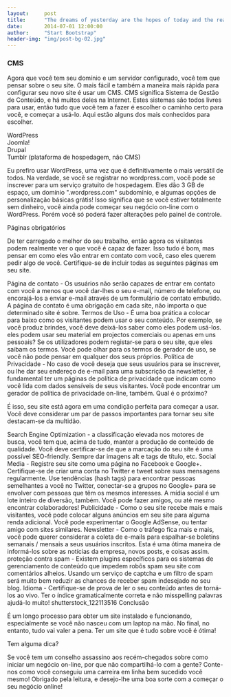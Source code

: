 ```yaml
---
layout:     post
title:      "The dreams of yesterday are the hopes of today and the reality of tomorrow."
date:       2014-07-01 12:00:00
author:     "Start Bootstrap"
header-img: "img/post-bg-02.jpg"
---
```



<h3>CMS</h3>

Agora que você tem seu domínio e um servidor configurado, você tem que pensar sobre o seu site. O mais fácil e também a maneira mais rápida para configurar seu novo site é usar um CMS. CMS significa Sistema de Gestão de Conteúdo, e há muitos deles na Internet. Estes sistemas são todos livres para usar, então tudo que você tem a fazer é escolher o caminho certo para você, e começar a usá-lo. Aqui estão alguns dos mais conhecidos para escolher.

WordPress<br>
Joomla!<br>
Drupal<br>
Tumblr (plataforma de hospedagem, não CMS)<br>

Eu prefiro usar WordPress, uma vez que é definitivamente o mais versátil de todos. Na verdade, se você se registrar no wordpress.com, você pode se inscrever para um serviço gratuito de hospedagem. Eles dão 3 GB de espaço, um domínio ".wordpress.com" subdomínio, e algumas opções de personalização básicas grátis! Isso significa que se você estiver totalmente sem dinheiro, você ainda pode começar seu negócio on-line com o WordPress. Porém você só poderá fazer alterações pelo painel de controle.

Páginas obrigatórios

De ter carregado o melhor do seu trabalho, então agora os visitantes podem realmente ver o que você é capaz de fazer. Isso tudo é bom, mas pensar em como eles vão entrar em contato com você, caso eles querem pedir algo de você. Certifique-se de incluir todas as seguintes páginas em seu site.

Página de contato - Os usuários não serão capazes de entrar em contato com você a menos que você dar-lhes o seu e-mail, número de telefone, ou encorajá-los a enviar e-mail através de um formulário de contato embutido. A página de contato é uma obrigação em cada site, não importa o que determinado site é sobre.
Termos de Uso - É uma boa prática a colocar para baixo como os visitantes podem usar o seu conteúdo. Por exemplo, se você produz brindes, você deve deixá-los saber como eles podem usá-los. eles podem usar seu material em projectos comerciais ou apenas em uns pessoais? Se os utilizadores podem registar-se para o seu site, que eles saibam os termos. Você pode olhar para os termos de gerador de uso, se você não pode pensar em qualquer dos seus próprios.
Política de Privacidade - No caso de você deseja que seus usuários para se inscrever, ou lhe dar seu endereço de e-mail para uma subscrição da newsletter, é fundamental ter um páginas de política de privacidade que indicam como você lida com dados sensíveis de seus visitantes. Você pode encontrar um gerador de política de privacidade on-line, também.
Qual é o próximo?

É isso, seu site está agora em uma condição perfeita para começar a usar. Você deve considerar um par de passos importantes para tornar seu site destacam-se da multidão.

Search Engine Optimization - a classificação elevada nos motores de busca, você tem que, acima de tudo, manter a produção de conteúdo de qualidade. Você deve certificar-se de que a marcação do seu site é uma possível SEO-friendly. Sempre dar imagens alt e tags de título, etc.
Social Media - Registre seu site como uma página no Facebook e Google+. Certifique-se de criar uma conta no Twitter e tweet sobre suas mensagens regularmente. Use tendências (hash tags) para encontrar pessoas semelhantes a você no Twitter, conectar-se a grupos no Google+ para se envolver com pessoas que têm os mesmos interesses. A mídia social é um lote inteiro de diversão, também. Você pode fazer amigos, ou até mesmo encontrar colaboradores!
Publicidade - Como o seu site recebe mais e mais visitantes, você pode colocar alguns anúncios em seu site para alguma renda adicional. Você pode experimentar o Google AdSense, ou tentar amigo com sites similares.
Newsletter - Como o tráfego fica mais e mais, você pode querer considerar a coleta de e-mails para espalhar-se boletins semanais / mensais a seus usuários inscritos. Esta é uma ótima maneira de informá-los sobre as notícias da empresa, novos posts, e coisas assim.
proteção contra spam - Existem plugins específicos para os sistemas de gerenciamento de conteúdo que impedem robôs spam seu site com comentários alheios. Usando um serviço de captcha e um filtro de spam será muito bem reduzir as chances de receber spam indesejado no seu blog.
Idioma - Certifique-se de prova de ler o seu conteúdo antes de torná-los ao vivo. Ter o índice gramaticalmente correta e não misspelling palavras ajudá-lo muito!
shutterstock_122113516
Conclusão

É um longo processo para obter um site instalado e funcionando, especialmente se você não nasceu com um laptop na mão. No final, no entanto, tudo vai valer a pena. Ter um site que é tudo sobre você é ótima!

Tem alguma dica?

Se você tem um conselho assassino aos recém-chegados sobre como iniciar um negócio on-line, por que não compartilhá-lo com a gente? Conte-nos como você conseguiu uma carreira em linha bem sucedido você mesmo! Obrigado pela leitura, e desejo-lhe uma boa sorte com a começar o seu negócio online!</p>
